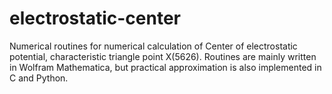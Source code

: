 electrostatic-center
====================

Numerical routines for numerical calculation of Center of electrostatic potential, characteristic triangle point X(5626). Routines are mainly written in Wolfram Mathematica, but practical approximation is also implemented in C and Python.

